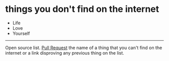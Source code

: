 # things you don't find on the internet

- Life
- Love
- Yourself

---
Open source list. [Pull Request](https://help.github.com/articles/about-pull-requests/) the name of a thing that you can't find on the internet or a link disproving any previous thing on the list.

